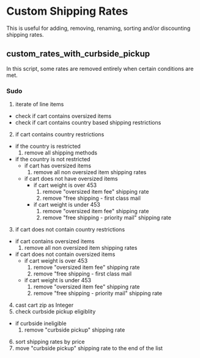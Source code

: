 # Custom Shipping Rates
This is useful for adding, removing, renaming, sorting and/or discounting shipping rates.

## custom_rates_with_curbside_pickup
In this script, some rates are removed entirely when certain conditions are met.

### Sudo
1. iterate of line items
  * check if cart contains oversized items
  * check if cart contains country based shipping restrictions
2. if cart contains country restrictions
  * if the country is restricted
    1. remove all shipping methods
  * if the country is not restricted
    * if cart has oversized items
      1. remove all non oversized item shipping rates
    * if cart does not have oversized items
      * if cart weight is over 453
        1. remove "oversized item fee" shipping rate
        2. remove "free shipping - first class mail
      * if cart weight is under 453
        1. remove "oversized item fee" shipping rate
        2. remove "free shipping - priority mail" shipping rate
3. if cart does not contain country restrictions
  * if cart contains oversized items
    1. remove all non oversized item shipping rates
  * if cart does not contain oversized items
    * if cart weight is over 453
      1. remove "oversized item fee" shipping rate
      2. remove "free shipping - first class mail
    * if cart weight is under 453
      1. remove "oversized item fee" shipping rate
      2. remove "free shipping - priority mail" shipping rate
4. cast cart zip as Integer
5. check curbside pickup eligiblity
  * if curbside ineligible
    1. remove "curbside pickup" shipping rate
6. sort shipping rates by price
7. move "curbside pickup" shipping rate to the end of the list
